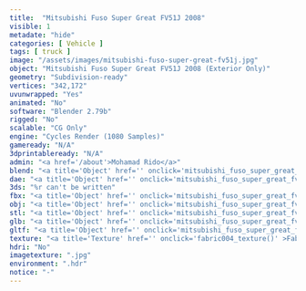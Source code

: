 ```yaml
---
title:  "Mitsubishi Fuso Super Great FV51J 2008"
visible: 1
metadate: "hide"
categories: [ Vehicle ]
tags: [ truck ]
image: "/assets/images/mitsubishi-fuso-super-great-fv51j.jpg"
object: "Mitsubishi Fuso Super Great FV51J 2008 (Exterior Only)"
geometry: "Subdivision-ready"
vertices: "342,172"
uvunwrapped: "Yes"
animated: "No"
software: "Blender 2.79b"
rigged: "No"
scalable: "CG Only"
engine: "Cycles Render (1080 Samples)"
gameready: "N/A"
3dprintableready: "N/A"
admin: "<a href='/about'>Mohamad Rido</a>"
blend: "<a title='Object' href='' onclick='mitsubishi_fuso_super_great_fv51j_blend()' >.zip 13.8 MB</a>"
dae: "<a title='Object' href='' onclick='mitsubishi_fuso_super_great_fv51j_dae()' >.zip 9.9 MB</a>"
3ds: "%r can't be written"
fbx: "<a title='Object' href='' onclick='mitsubishi_fuso_super_great_fv51j_fbx()' >.zip 14.0 MB</a>"
obj: "<a title='Object' href='' onclick='mitsubishi_fuso_super_great_fv51j_obj()' >.zip 8.8 MB</a>"
stl: "<a title='Object' href='' onclick='mitsubishi_fuso_super_great_fv51j_stl()' >.zip 13.4 MB</a>"
glb: "<a title='Object' href='' onclick='mitsubishi_fuso_super_great_fv51j_glb()' >.zip 13.8 MB</a>"
gltf: "<a title='Object' href='' onclick='mitsubishi_fuso_super_great_fv51j_gltf()' >.zip 14.9 MB</a>"
texture: "<a title='Texture' href='' onclick='fabric004_texture()' >Fabric004</a>"
hdri: "No"
imagetexture: ".jpg"
environment: ".hdr"
notice: "-"
---
```

